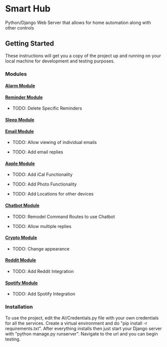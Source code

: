 # Smart Hub

Python/Django Web Server that allows for home automation along with other controls

## Getting Started

These instructions will get you a copy of the project up and running on your local machine for development and testing purposes.

### Modules

#### [Alarm Module](alarm-module.md)

#### [Reminder Module](reminder-module.md)

* TODO: Delete Specific Reminders

#### [Sleep Module](sleep-module.md)

#### [Email Module](email-module.md)

* TODO: Allow viewing of individual emails

* TODO: Add email replies

#### [Apple Module](apple-module.md)

* TODO: Add iCal Functionality

* TODO: Add Photo Functionality

* TODO: Add Locations for other devices

#### [Chatbot Module](chatbot-module.md)

* TODO: Remodel Command Routes to use Chatbot

* TODO: Allow multiple replies

#### [Crypto Module](crypto-module.md)

* TODO: Change appearance

#### [Reddit Module](chatbot-module.md)

* TODO: Add Reddit Integration

#### [Spotify Module](chatbot-module.md)

* TODO: Add Spotify Integration


### Installation

To use the project, edit the AI/Credentials.py file with your own credentials for all the services.
Create a virtual environment and do "pip install -r requirements.txt".
After everything installs then just start your Django server with "python manage.py runserver".
Navigate to the url and you can begin testing.
